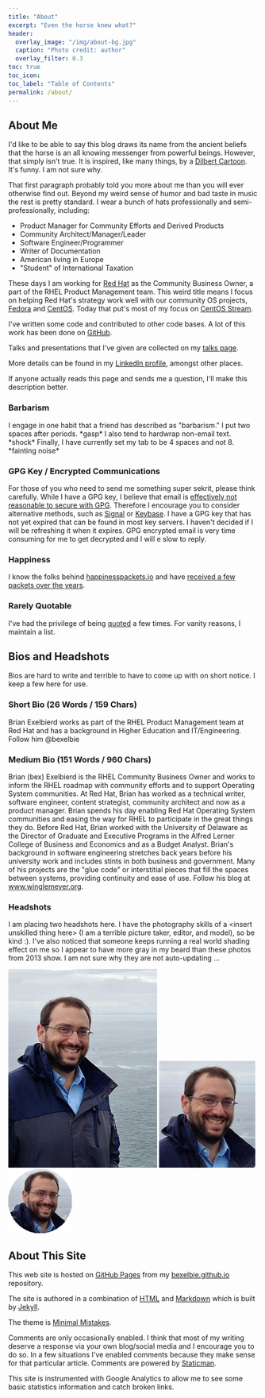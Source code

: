 ```yaml
---
title: "About"
excerpt: "Even the horse knew what?"
header:
  overlay_image: "/img/about-bg.jpg"
  caption: "Photo credit: author"
  overlay_filter: 0.3
toc: true
toc_icon: 
toc_label: "Table of Contents"
permalink: /about/
---
```


## About Me

I'd like to be able to say this blog draws its name from the ancient beliefs that the horse is an all knowing messenger from powerful beings. However, that simply isn't true. It is inspired, like many things, by a [Dilbert Cartoon](http://dilbert.com/strip/2015-06-10/). It's funny. I am not sure why.

That first paragraph probably told you more about me than you will ever otherwise find out. Beyond my weird sense of humor and bad taste in music the rest is pretty standard. I wear a bunch of hats professionally and semi-professionally, including:

* Product Manager for Community Efforts and Derived Products
* Community Architect/Manager/Leader
* Software Engineer/Programmer
* Writer of Documentation
* American living in Europe
* "Student" of International Taxation

These days I am working for [Red Hat](https://community.redhat.com) as the Community Business Owner, a part of the RHEL Product Management team. This weird title means I focus on helping Red Hat's strategy work well with our community OS projects, [Fedora](https://www.fedoraproject.org) and [CentOS](https://www.centos.org). Today that put's most of my focus on [CentOS Stream](https://wiki.centos.org/Manuals/ReleaseNotes/CentOSStream).

I've written some code and contributed to other code bases. A lot of this work has been done on [GitHub](https://github.com/bexelbie).

Talks and presentations that I've given are collected on my [talks page](/talks/).

More details can be found in my [LinkedIn profile](https://www.linkedin.com/in/bcexelbi), amongst other places.

If anyone actually reads this page and sends me a question, I'll make this description better.

### Barbarism

I engage in one habit that a friend has described as "barbarism."  I put two spaces after periods. \*gasp\*  I also tend to hardwrap non-email text. \*shock\*  Finally, I have currently set my tab to be 4 spaces and not 8. \*fainting noise\*

### GPG Key / Encrypted Communications

For those of you who need to send me something super sekrit, please think carefully. While I have a GPG key, I believe that email is [effectively not reasonable to secure with GPG](https://latacora.micro.blog/2019/07/16/the-pgp-problem.html). Therefore I encourage you to consider alternative methods, such as [Signal](https://signal.org/) or [Keybase](https://keybase.io/bexelbie/). I have a GPG key that has not yet expired that can be found in most key servers. I haven't decided if I will be refreshing it when it expires. GPG encrypted email is very time consuming for me to get decrypted and I will e slow to reply.

### Happiness

I know the folks behind [happinesspackets.io](https://happinesspackets.io) and have [received a few packets over the years](/happiness-packets).

### Rarely Quotable

I've had the privilege of being [quoted](/quoted) a few times. For vanity reasons, I maintain a list.

## Bios and Headshots

Bios are hard to write and terrible to have to come up with on short notice. I keep a few here for use.

### Short Bio (26 Words / 159 Chars)

Brian Exelbierd works as part of the RHEL Product Management team at Red Hat and has a background in Higher Education and IT/Engineering. Follow him @bexelbie

### Medium Bio (151 Words / 960 Chars)

Brian (bex) Exelbierd is the RHEL Community Business Owner and works to inform the RHEL roadmap with community efforts and to support Operating System communities. At Red Hat, Brian has worked as a technical writer, software engineer, content strategist, community architect and now as a product manager. Brian spends his day enabling Red Hat Operating System communities and easing the way for RHEL to participate in the great things they do. Before Red Hat, Brian worked with the University of Delaware as the Director of Graduate and Executive Programs in the Alfred Lerner College of Business and Economics and as a Budget Analyst. Brian's background in software engineering stretches back years before his university work and includes stints in both business and government. Many of his projects are the "glue code" or interstitial pieces that fill the spaces between systems, providing continuity and ease of use. Follow his blog at www.winglemeyer.org.

### Headshots

I am placing two headshots here. I have the photography skills of a &lt;insert unskilled thing here&gt; (I am a terrible picture taker, editor, and model), so be kind :). I've also noticed that someone keeps running a real world shading effect on me so I appear to have more gray in my beard than these photos from 2013 show. I am not sure why they are not auto-updating ...

![bexelbie](/img/headshots/bex-ocean-thumb.jpg) ![bexelbie](/img/headshots/headshot.jpg) ![bexelbie in a circle](/img/headshots/bexelbie-headshot.png)

## About This Site

This web site is hosted on [GitHub Pages](https://pages.github.com/) from my [bexelbie.github.io](https://github.com/bexelbie/bexelbie.github.io) repository.

The site is authored in a combination of [HTML](https://en.wikipedia.org/wiki/HTML) and [Markdown](https://daringfireball.net/projects/markdown/) which is built by [Jekyll](http://jekyllrb.com/).

The theme is [Minimal Mistakes](https://mmistakes.github.io/minimal-mistakes/).

Comments are only occasionally enabled. I think that most of my writing deserve a response via your own blog/social media and I encourage you to do so. In a few situations I've enabled comments because they make sense for that particular article. Comments are powered by [Staticman](https://staticman.net/).

This site is instrumented with Google Analytics to allow me to see some basic statistics information and catch broken links.
